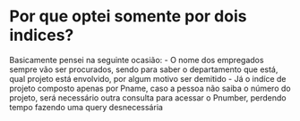 <h1>Por que optei somente por dois indices? </h1>
<p>Basicamente pensei na seguinte ocasião:
- O nome dos empregados sempre vão ser procurados, sendo para saber o departamento que está, qual projeto está envolvido, por algum motivo ser demitido
- Já o indíce de projeto composto apenas por Pname, caso a pessoa não saiba o número do projeto, será necessário outra consulta para acessar o Pnumber, perdendo tempo fazendo uma query desnecessária
</p>
